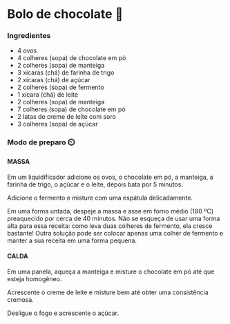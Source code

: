 # Bolo de chocolate 🍰

### Ingredientes

- 4 ovos
- 4 colheres (sopa) de chocolate em pó
- 2 colheres (sopa) de manteiga
- 3 xícaras (chá) de farinha de trigo
- 2 xícaras (chá) de açúcar
- 2 colheres (sopa) de fermento
- 1  xícara (chá) de leite
- 2 colheres (sopa) de manteiga
- 7 colheres (sopa) de chocolate em pó
- 2 latas de creme de leite com soro
- 3 colheres (sopa) de açúcar

### Modo de preparo ⏲️

#### MASSA

Em um liquidificador adicione os ovos, o chocolate em pó, a manteiga, a farinha de trigo, o açúcar e o leite, depois bata por 5 minutos.

Adicione o fermento e misture com uma espátula delicadamente.

Em uma forma untada, despeje a massa e asse em forno médio (180 ºC) preaquecido por cerca de 40 minutos. Não se esqueça de usar uma forma alta para essa receita: como leva duas colheres de fermento, ela cresce bastante! Outra solução pode ser colocar apenas uma colher de fermento e manter a sua receita em uma forma pequena.

#### CALDA

Em uma panela, aqueça a manteiga e misture o chocolate em pó até que esteja homogêneo.

Acrescente o creme de leite e misture bem até obter uma consistência cremosa.

Desligue o fogo e acrescente o açúcar.
